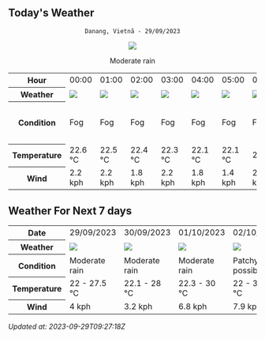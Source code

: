 ## Today's Weather
<div align="center">


`Danang, Vietnã - 29/09/2023`

<img src="https://cdn.weatherapi.com/weather/64x64/day/302.png"/>

Moderate rain

</div>


<table>
    <tr>
        <th>Hour</th>
        <td>00:00</td><td>01:00</td><td>02:00</td><td>03:00</td><td>04:00</td><td>05:00</td><td>06:00</td><td>07:00</td><td>08:00</td><td>09:00</td><td>10:00</td><td>11:00</td><td>12:00</td><td>13:00</td><td>14:00</td><td>15:00</td><td>16:00</td><td>17:00</td><td>18:00</td><td>19:00</td><td>20:00</td><td>21:00</td><td>22:00</td><td>23:00</td>
    </tr>
    <tr>
        <th>Weather</th>
        <td><img src="https://cdn.weatherapi.com/weather/64x64/night/248.png"></img></td><td><img src="https://cdn.weatherapi.com/weather/64x64/night/248.png"></img></td><td><img src="https://cdn.weatherapi.com/weather/64x64/night/248.png"></img></td><td><img src="https://cdn.weatherapi.com/weather/64x64/night/248.png"></img></td><td><img src="https://cdn.weatherapi.com/weather/64x64/night/248.png"></img></td><td><img src="https://cdn.weatherapi.com/weather/64x64/night/248.png"></img></td><td><img src="https://cdn.weatherapi.com/weather/64x64/day/248.png"></img></td><td><img src="https://cdn.weatherapi.com/weather/64x64/day/143.png"></img></td><td><img src="https://cdn.weatherapi.com/weather/64x64/day/263.png"></img></td><td><img src="https://cdn.weatherapi.com/weather/64x64/day/263.png"></img></td><td><img src="https://cdn.weatherapi.com/weather/64x64/day/353.png"></img></td><td><img src="https://cdn.weatherapi.com/weather/64x64/day/353.png"></img></td><td><img src="https://cdn.weatherapi.com/weather/64x64/day/356.png"></img></td><td><img src="https://cdn.weatherapi.com/weather/64x64/day/353.png"></img></td><td><img src="https://cdn.weatherapi.com/weather/64x64/day/353.png"></img></td><td><img src="https://cdn.weatherapi.com/weather/64x64/day/353.png"></img></td><td><img src="https://cdn.weatherapi.com/weather/64x64/day/353.png"></img></td><td><img src="https://cdn.weatherapi.com/weather/64x64/day/248.png"></img></td><td><img src="https://cdn.weatherapi.com/weather/64x64/night/176.png"></img></td><td><img src="https://cdn.weatherapi.com/weather/64x64/night/176.png"></img></td><td><img src="https://cdn.weatherapi.com/weather/64x64/night/248.png"></img></td><td><img src="https://cdn.weatherapi.com/weather/64x64/night/248.png"></img></td><td><img src="https://cdn.weatherapi.com/weather/64x64/night/248.png"></img></td><td><img src="https://cdn.weatherapi.com/weather/64x64/night/248.png"></img></td>
    </tr>
    <tr>
        <th>Condition</th>
        <td width="200px">Fog</td><td width="200px">Fog</td><td width="200px">Fog</td><td width="200px">Fog</td><td width="200px">Fog</td><td width="200px">Fog</td><td width="200px">Fog</td><td width="200px">Mist</td><td width="200px">Patchy light drizzle</td><td width="200px">Patchy light drizzle</td><td width="200px">Light rain shower</td><td width="200px">Light rain shower</td><td width="200px">Moderate or heavy rain shower</td><td width="200px">Light rain shower</td><td width="200px">Light rain shower</td><td width="200px">Light rain shower</td><td width="200px">Light rain shower</td><td width="200px">Fog</td><td width="200px">Patchy rain possible</td><td width="200px">Patchy rain possible</td><td width="200px">Fog</td><td width="200px">Fog</td><td width="200px">Fog</td><td width="200px">Fog</td>
    </tr>
    <tr>
        <th>Temperature</th>
        <td>22.6 °C</td><td>22.5 °C</td><td>22.4 °C</td><td>22.3 °C</td><td>22.1 °C</td><td>22.1 °C</td><td>22 °C</td><td>23.3 °C</td><td>24.5 °C</td><td>26 °C</td><td>27.5 °C</td><td>27.1 °C</td><td>26.6 °C</td><td>25.9 °C</td><td>25.1 °C</td><td>24.4 °C</td><td>24 °C</td><td>23.7 °C</td><td>22.8 °C</td><td>23.1 °C</td><td>23 °C</td><td>22.8 °C</td><td>22.8 °C</td><td>22.7 °C</td>
    </tr>
    <tr>
        <th>Wind</th>
        <td>2.2 kph</td><td>2.2 kph</td><td>1.8 kph</td><td>2.2 kph</td><td>1.8 kph</td><td>1.4 kph</td><td>2.2 kph</td><td>2.5 kph</td><td>2.5 kph</td><td>2.2 kph</td><td>2.5 kph</td><td>3.2 kph</td><td>3.6 kph</td><td>3.6 kph</td><td>4 kph</td><td>3.2 kph</td><td>3.6 kph</td><td>1.1 kph</td><td>0.7 kph</td><td>0.7 kph</td><td>1.1 kph</td><td>1.4 kph</td><td>1.8 kph</td><td>2.2 kph</td>
    </tr>
</table>


## Weather For Next 7 days


<table>
    <tr>
        <th>Date</th>
        <td>29/09/2023</td><td>30/09/2023</td><td>01/10/2023</td><td>02/10/2023</td><td>03/10/2023</td><td>04/10/2023</td><td>05/10/2023</td>
    </tr>
    <tr>
        <th>Weather</th>
        <td><img src="https://cdn.weatherapi.com/weather/64x64/day/302.png"/></td><td><img src="https://cdn.weatherapi.com/weather/64x64/day/302.png"/></td><td><img src="https://cdn.weatherapi.com/weather/64x64/day/302.png"/></td><td><img src="https://cdn.weatherapi.com/weather/64x64/day/176.png"/></td><td><img src="https://cdn.weatherapi.com/weather/64x64/day/176.png"/></td><td><img src="https://cdn.weatherapi.com/weather/64x64/day/176.png"/></td><td><img src="https://cdn.weatherapi.com/weather/64x64/day/176.png"/></td>
    </tr>
    <tr>
        <th>Condition</th>
        <td width="200px">Moderate rain</td><td width="200px">Moderate rain</td><td width="200px">Moderate rain</td><td width="200px">Patchy rain possible</td><td width="200px">Patchy rain possible</td><td width="200px">Patchy rain possible</td><td width="200px">Patchy rain possible</td>
    </tr>
    <tr>
        <th>Temperature</th>
        <td>22 -  27.5 °C</td><td>22.1 -  28 °C</td><td>22.3 -  30 °C</td><td>22 -  31.1 °C</td><td>21.2 -  30.1 °C</td><td>21.9 -  31.2 °C</td><td>22.1 -  31.6 °C</td>
    </tr>
    <tr>
        <th>Wind</th>
        <td>4 kph</td><td>3.2 kph</td><td>6.8 kph</td><td>7.9 kph</td><td>7.2 kph</td><td>7.2 kph</td><td>7.9 kph</td>
    </tr>
</table>


*Updated at: 2023-09-29T09:27:18Z*